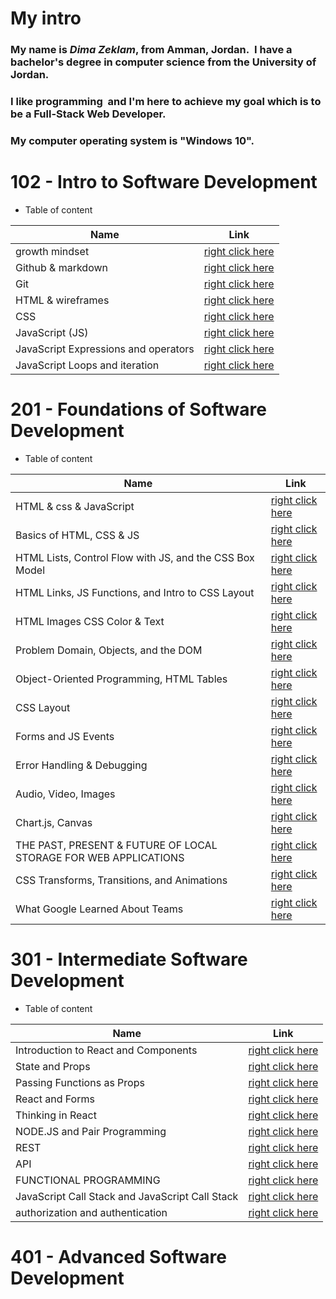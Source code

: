 # My intro
### **My name is *Dima Zeklam*, from Amman, Jordan.  I have a bachelor's degree in computer science from the University of Jordan.**
### I like programming  and I'm here to achieve my goal which is to be a Full-Stack Web Developer.
### My computer operating system is "Windows 10".

#  102 - Intro to Software Development
* Table of content

Name    |  Link
------ | ------
growth mindset | [right click here](https://dima-zeklam.github.io/reading-notes/lab1)
Github & markdown | [right click here](https://dima-zeklam.github.io/reading-notes/read:01)
Git | [right click here](https://dima-zeklam.github.io/reading-notes/read2)
 HTML & wireframes | [right click here](https://dima-zeklam.github.io/reading-notes/read03)
 CSS | [right click here](https://dima-zeklam.github.io/reading-notes/read04)
JavaScript (JS) | [right click here](https://dima-zeklam.github.io/reading-notes/read06)
JavaScript Expressions and operators | [right click here](https://dima-zeklam.github.io/reading-notes/read07)
JavaScript Loops and iteration | [right click here](https://dima-zeklam.github.io/reading-notes/read08)

# 201 - Foundations of Software Development
* Table of content

Name    |  Link
------ | ------
HTML & css & JavaScript | [right click here](https://dima-zeklam.github.io/reading-notes/class-01)
Basics of HTML, CSS & JS | [right click here](https://dima-zeklam.github.io/reading-notes/class-02)
HTML Lists, Control Flow with JS, and the CSS Box Model  | [right click here](https://dima-zeklam.github.io/reading-notes/class-03)
HTML Links, JS Functions, and Intro to CSS Layout  | [right click here](https://dima-zeklam.github.io/reading-notes/class-04)
HTML Images CSS Color & Text  | [right click here](https://dima-zeklam.github.io/reading-notes/class-05)
Problem Domain, Objects, and the DOM | [right click here](https://dima-zeklam.github.io/reading-notes/class-06)
Object-Oriented Programming, HTML Tables| [right click here](https://dima-zeklam.github.io/reading-notes/class-07)
CSS Layout| [right click here](https://dima-zeklam.github.io/reading-notes/class-08)
Forms and JS Events| [right click here](https://dima-zeklam.github.io/reading-notes/class-09)
Error Handling & Debugging| [right click here](https://dima-zeklam.github.io/reading-notes/class-10)
Audio, Video, Images  | [right click here](https://dima-zeklam.github.io/reading-notes/class-11)
Chart.js, Canvas  | [right click here](https://dima-zeklam.github.io/reading-notes/class-12)
THE PAST, PRESENT & FUTURE OF LOCAL STORAGE FOR WEB APPLICATIONS | [right click here](https://dima-zeklam.github.io/reading-notes/class-13)
CSS Transforms, Transitions, and Animations | [right click here](https://dima-zeklam.github.io/reading-notes/class-14a)
 What Google Learned About Teams  | [right click here](https://dima-zeklam.github.io/reading-notes/class-14b)
 

# 301 - Intermediate Software Development
* Table of content

Name    |  Link
------ | ------
Introduction to React and Components |  [right click here](https://dima-zeklam.github.io/reading-notes/Read:Class%2001)
State and Props|[right click here](https://dima-zeklam.github.io/reading-notes/Read:Class02)
Passing Functions as Props | [right click here](https://dima-zeklam.github.io/reading-notes/Read:Class03)
React and Forms  | [right click here](https://dima-zeklam.github.io/reading-notes/Read:Class04)
Thinking in React | [right click here](https://dima-zeklam.github.io/reading-notes/Read:Class05)
NODE.JS and Pair Programming | [right click here](https://dima-zeklam.github.io/reading-notes/Read:Class06)
REST | [right click here](https://dima-zeklam.github.io/reading-notes/Read:07)
API | [right click here](https://dima-zeklam.github.io/reading-notes/Read:Class08)
FUNCTIONAL PROGRAMMING |[right click here](https://dima-zeklam.github.io/reading-notes/Read:Class09)
JavaScript Call Stack and JavaScript Call Stack | [right click here](https://dima-zeklam.github.io/reading-notes/read10)
authorization and authentication | [right click here](https://dima-zeklam.github.io/reading-notes/read11)

# 401 - Advanced Software Development



